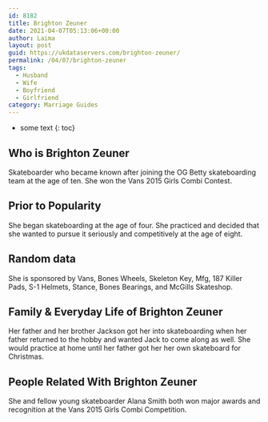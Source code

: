 ```yaml
---
id: 8182
title: Brighton Zeuner
date: 2021-04-07T05:13:06+00:00
author: Laima
layout: post
guid: https://ukdataservers.com/brighton-zeuner/
permalink: /04/07/brighton-zeuner
tags:
  - Husband
  - Wife
  - Boyfriend
  - Girlfriend
category: Marriage Guides
---
```


* some text
{: toc}


## Who is Brighton Zeuner
                  
                  
                  
Skateboarder who became known after joining the OG Betty skateboarding team at the age of ten. She won the Vans 2015 Girls Combi Contest.
                  
              
            
              
            
                
                
                
## Prior to Popularity
                  
                  
                  
She began skateboarding at the age of four. She practiced and decided that she wanted to pursue it seriously and competitively at the age of eight.
                  
              
            
              
            
                
                
                
## Random data
                  
                  
                  
She is sponsored by Vans, Bones Wheels, Skeleton Key, Mfg, 187 Killer Pads, S-1 Helmets, Stance, Bones Bearings, and McGills Skateshop.
                  
              
            
              
            
                
                
                
## Family & Everyday Life of Brighton Zeuner
                  
                  
                  
Her father and her brother Jackson got her into skateboarding when her father returned to the hobby and wanted Jack to come along as well. She would practice at home until her father got her her own skateboard for Christmas.
                  
              
            
              
            
                
                
                
## People Related With Brighton Zeuner
                  
                  
                  
She and fellow young skateboarder Alana Smith both won major awards and recognition at the Vans 2015 Girls Combi Competition.
                  
              
            
              
            
                
              
            
              
              
            
            
              
            
          
          
          
